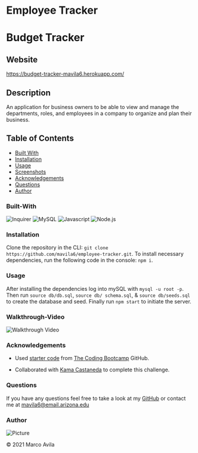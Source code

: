 # Employee Tracker

# Budget Tracker

## Website

https://budget-tracker-mavila6.herokuapp.com/

## Description

An application for business owners to be able to view and manage the departments, roles, and employees in a company to organize and plan their business.

## Table of Contents

- [Built With](#built-with)
- [Installation](#installation)
- [Usage](#usage)
- [Screenshots](#screenshots)
- [Acknowledgements](#acknowledgements)
- [Questions](#questions)
- [Author](#author)

### Built-With

![Inquirer](https://img.shields.io/badge/Inquirer-red.svg)
![MySQL](https://img.shields.io/badge/MySQL-blue.svg)
![Javascript](https://img.shields.io/badge/JavaScript-brightgreen.svg)
![Node.js](https://img.shields.io/badge/Node.js-blueviolet.svg)

### Installation

Clone the repository in the CLI: `git clone https://github.com/mavila6/employee-tracker.git`. To install necessary dependencies, run the following code in the console: `npm i`.

### Usage

After installing the dependencies log into mySQL with `mysql -u root -p`. Then run `source db/db.sql`, `source db/ schema.sql`, & `source db/seeds.sql` to create the database and seed. Finally run `npm start` to initiate the server.

### Walkthrough-Video

![Walkthrough Video](/)

### Acknowledgements

- Used [starter code](https://github.com/coding-boot-camp/symmetrical-bassoon) from [The Coding Bootcamp](https://github.com/coding-boot-camp) GitHub.

- Collaborated with [Kama Castaneda](https://github.com/kamacasta) to complete this challenge.

### Questions

If you have any questions feel free to take a look at my [GitHub](https://github.com/mavila6) or contact me at mavila6@email.arizona.edu

### Author

![Picture](https://github.com/mavila6.png?size=100)

&copy; 2021 Marco Avila
